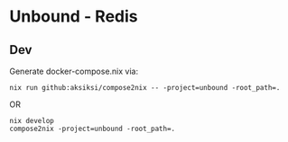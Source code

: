 # Unbound - Redis

## Dev

Generate docker-compose.nix via:

```shell
nix run github:aksiksi/compose2nix -- -project=unbound -root_path=.
```

OR

```shell
nix develop
compose2nix -project=unbound -root_path=.
```
